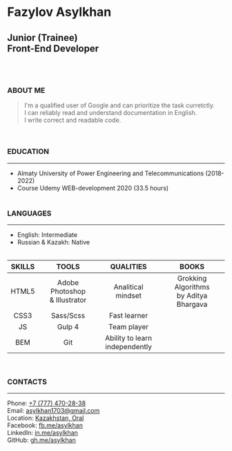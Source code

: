 # **Fazylov Asylkhan**
## **Junior (Trainee)<br>Front-End Developer** 
<br><br>

### **ABOUT ME**
>I'm a qualified user of Google and can prioritize the task curretctly. <br>
>I can reliably read and understand documentation in English. <br>
>I write correct and readable code.

<br>

### **EDUCATION**
------
- Almaty University of Power Engineering and Telecommunications (2018-2022)
- Course Udemy WEB-development 2020 (33.5 hours)
<br><br>

### **LANGUAGES**
------
- English: Intermediate <br>
- Russian & Kazakh: Native
<br><br>

| **SKILLS**  | **TOOLS**  | **QUALITIES**  | **BOOKS**  |
|:---:|:---:|:---:|:---:|
| HTML5 |  Adobe Photoshop <br>& Illustrator | Analitical mindset |   Grokking Algorithms <br>by Aditya Bhargava 
| CSS3 |  Sass/Scss | Fast learner | 
| JS |  Gulp 4 | Team player | 
| BEM |  Git | Ability to learn <br>independently | 

<br>

### **CONTACTS**
------ 

Phone: [+7 (777) 470-28-38](tel:+77774702838)<br>
Email: [asylkhan1703@gmail.com](mailto:asylkhan1703@gmail.com)<br>
Location: [Kazakhstan, Oral](https://goo.gl/maps/a6ju9JZoDWiM4j2B9)<br>
Facebook: [fb.me/asylkhan](https://www.facebook.com/asylkhan.fazylov)<br>
LinkedIn: [in.me/asylkhan](https://www.linkedin.com/in/asylkhan1703/)<br>
GitHub: [gh.me/asylkhan](https://github.com/asylkhan1703)<br>
<br><br>